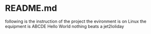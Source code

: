# README.md
following is the instruction of the project
the evironment is on Linux
the equipment is ABCDE
Hello World
nothing beats a jet2loliday